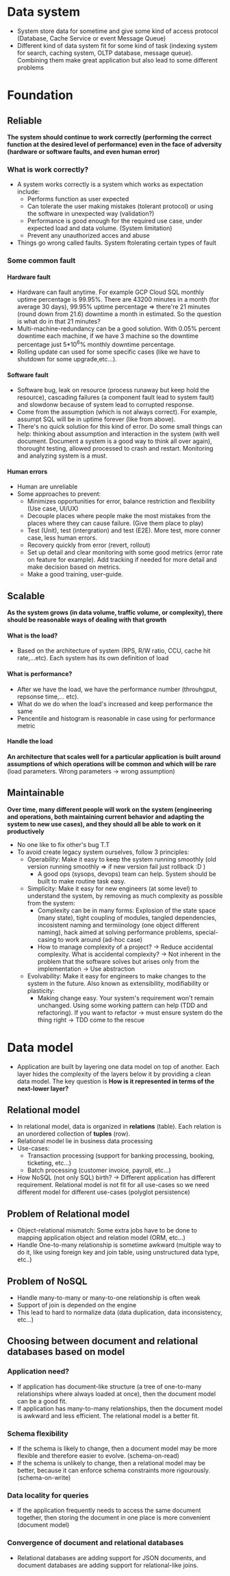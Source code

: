 # Data system
- System store data for sometime and give some kind of access protocol (Database, Cache Service or event Message Queue)
- Different kind of data system fit for some kind of task (indexing system for search, caching system, OLTP database, message queue). Combining them make great application but also lead to some different problems

# Foundation
## Reliable
**The system should continue to work correctly (performing the correct function at the desired level of performance) even in the face of adversity (hardware or software faults, and even human error)**
### What is work correctly?
- A system works correctly is a system which works as expectation include:
    - Performs function as user expected 
    - Can tolerate the user making mistakes (tolerant protocol) or using the software in unexpected way (validation?)
    - Performance is good enough for the required use case, under expected load and data volume. (System limitation)
    - Prevent any unauthorized acces and abuse
- Things go wrong called faults. System ftolerating certain types of fault 
### Some common fault
#### Hardware fault
- Hardware can fault anytime. For example GCP Cloud SQL monthly uptime percentage is 99.95%. There are 43200 minutes in a month (for average 30 days), 99.95% uptime percentage => there're 21 minutes (round down from 21.6) downtime a month in estimated. So the question is what do in that 21 minutes?
- Multi-machine-redundancy can be a good solution. With 0.05% percent downtime each machine, if we have 3 machine so the downtime percentage just 5*$10^6$% monthly downtime percentage.
- Rolling update can used for some specific cases (like we have to shutdown for some upgrade,etc...).
#### Software fault
- Software bug, leak on resource (process runaway but keep hold the resource), cascading failures (a component fault lead to system fault) and slowdonw because of system lead to corrupted response.
- Come from the assumption (which is not always correct). For example, assumpt SQL will be in uptime forever (like from above).
- There's no quick solution for this kind of error. Do some small things can help: thinking about assumption and interaction in the system (with well document. Document a system is a good way to think all over again), thorought testing, allowed processed to crash and restart. Monitoring and analyzing system is a must.
#### Human errors
- Human are unreliable
- Some approaches to prevent: 
    - Minimizes opportunities for error, balance restriction and flexibility (Use case, UI/UX)
    - Decouple places where people make the most mistakes from the places where they can cause failure. (Give them place to play)
    - Test (Unit), test (intergration) and test (E2E). More test, more conner case, less human errors.
    - Recovery quickly from error (revert, rollout)
    - Set up detail and clear monitoring with some good metrics (error rate on feature for example). Add tracking if needed for more detail and make decision based on metrics.
    - Make a good training, user-guide.
## Scalable

**As the system grows (in data volume, traffic volume, or complexity), there should be reasonable ways of dealing with that growth**

#### What is the load?
- Based on the architecture of system (RPS, R/W ratio, CCU, cache hit rate,...etc). Each system has its own definition of load
#### What is performance?
- After we have the load, we have the performance number (throuhgput, repsonse time,... etc).
- What do we do when the load's increased and keep performance the same
- Pencentile and histogram is reasonable in case using for performance metric
#### Handle the load
**An architecture that scales well for a particular application is built around assumptions of which operations will be common and which will be rare** (load parameters. Wrong parameters -> wrong assumption)
## Maintainable
**Over time, many different people will work on the system (engineering and operations, both maintaining current behavior and adapting the system to new use cases), and they should all be able to work on it productively**
- No one like to fix other's bug T.T 
- To avoid create legacy system ourselves, follow 3 principles:
    - Operability: Make it easy to keep the system running smoothly (old version running smoothly => if new version fail just rollback :D )
        - A good ops (sysops, devops) team can help. System should be built to make routine task easy.
    - Simplicity: Make it easy for new engineers (at some level) to understand the system, by removing as much complexity as possible from the system:
        - Complexity can be in many forms: Explosion of the state space (many state), tight coupling of modules, tangled dependencies, incosistent naming and termiinology (one object different naming), hack aimed at solving performance problems, special-casing to work around (ad-hoc case)
        - How to manage complexity of a project? -> Reduce accidental complexity. What is accidental complexity? -> Not inherent in the problem that the software solves but arises only from the implementation -> Use abstraction
    - Evolvability: Make it easy for engineers to make changes to the system in the future. Also known as extensibility, modifiability or plasticity:
        - Making change easy. Your system's requirement won't remain unchanged. Using some working pattern can help (TDD and refactoring). If you want to refactor -> must ensure system do the thing right -> TDD come to the rescue
# Data model
- Application are built by layering one data model on top of another. Each layer hides the complexity of the layers below it by providing a clean data model. The key question is **How is it represented in terms of the next-lower layer?**

## Relational model
- In relational model, data is organized in **relations** (table). Each relation is an unordered collection of **tuples** (row).
- Relational model lie in business data processing
- Use-cases:
  - Transaction processing (support for banking processing, booking, ticketing, etc...)
  - Batch processing (customer invoice, payroll, etc...)
- How NoSQL (not only SQL) birth? -> Different application has different requirement. Relational model is not fit for all use-cases so we need different model for different use-cases (polyglot persistence)

## Problem of Relational model
- Object-relational mismatch: Some extra jobs have to be done to mapping application object and relation model (ORM, etc...)
- Handle One-to-many relationship is sometime awkward (multiple way to do it, like using foreign key and join table, using unstructured data type, etc..)

## Problem of NoSQL
- Handle many-to-many or many-to-one relationship is often weak
- Support of join is depended on the engine
- This lead to hard to normalize data (data duplication, data inconsistency, etc...)

## Choosing between document and relational databases based on model

### Application need?
- If application has document-like structure (a tree of one-to-many relationships where always loaded at once), then the document model can be a good fit.
- If application has many-to-many relationships, then the document model is awkward and less efficient. The relational model is a better fit.

### Schema flexibility
- If the schema is likely to change, then a document model may be more flexible and therefore easier to evolve. (schema-on-read)
- If the schema is unlikely to change, then a relational model may be better, because it can enforce schema constraints more rigourously. (schema-on-write)

### Data locality for queries
- If the application frequently needs to access the same document together, then storing the document in one place is more convenient (document model)

### Convergence of document and relational databases
- Relational databases are adding support for JSON documents, and document databases are adding support for relational-like joins.
